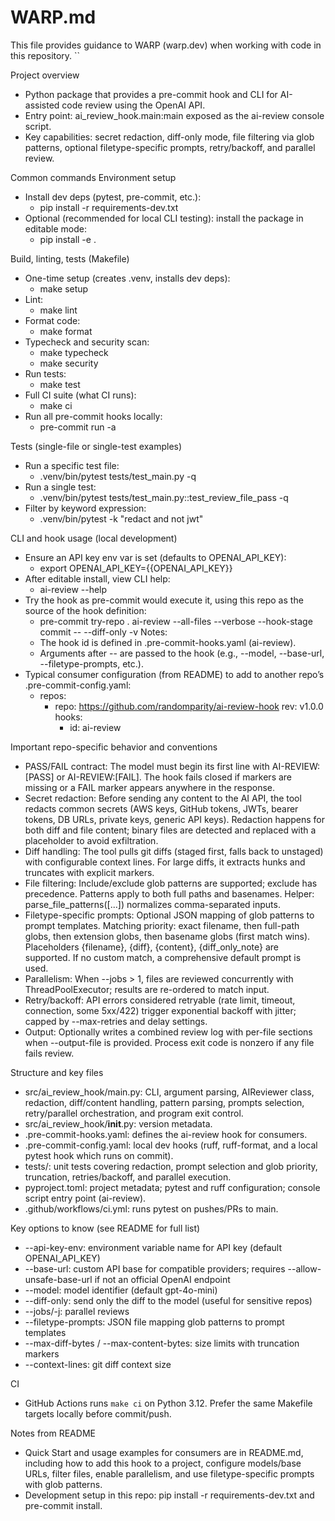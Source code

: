 # WARP.md

This file provides guidance to WARP (warp.dev) when working with code in this repository.
``

Project overview
- Python package that provides a pre-commit hook and CLI for AI-assisted code review using the OpenAI API.
- Entry point: ai_review_hook.main:main exposed as the ai-review console script.
- Key capabilities: secret redaction, diff-only mode, file filtering via glob patterns, optional filetype-specific prompts, retry/backoff, and parallel review.

Common commands
Environment setup
- Install dev deps (pytest, pre-commit, etc.):
  - pip install -r requirements-dev.txt
- Optional (recommended for local CLI testing): install the package in editable mode:
  - pip install -e .

Build, linting, tests (Makefile)
- One-time setup (creates .venv, installs dev deps):
  - make setup
- Lint:
  - make lint
- Format code:
  - make format
- Typecheck and security scan:
  - make typecheck
  - make security
- Run tests:
  - make test
- Full CI suite (what CI runs):
  - make ci
- Run all pre-commit hooks locally:
  - pre-commit run -a

Tests (single-file or single-test examples)
- Run a specific test file:
  - .venv/bin/pytest tests/test_main.py -q
- Run a single test:
  - .venv/bin/pytest tests/test_main.py::test_review_file_pass -q
- Filter by keyword expression:
  - .venv/bin/pytest -k "redact and not jwt"

CLI and hook usage (local development)
- Ensure an API key env var is set (defaults to OPENAI_API_KEY):
  - export OPENAI_API_KEY={{OPENAI_API_KEY}}
- After editable install, view CLI help:
  - ai-review --help
- Try the hook as pre-commit would execute it, using this repo as the source of the hook definition:
  - pre-commit try-repo . ai-review --all-files --verbose --hook-stage commit -- --diff-only -v
  Notes:
  - The hook id is defined in .pre-commit-hooks.yaml (ai-review).
  - Arguments after -- are passed to the hook (e.g., --model, --base-url, --filetype-prompts, etc.).
- Typical consumer configuration (from README) to add to another repo’s .pre-commit-config.yaml:
  - repos:
    - repo: https://github.com/randomparity/ai-review-hook
      rev: v1.0.0
      hooks:
        - id: ai-review

Important repo-specific behavior and conventions
- PASS/FAIL contract: The model must begin its first line with AI-REVIEW:[PASS] or AI-REVIEW:[FAIL]. The hook fails closed if markers are missing or a FAIL marker appears anywhere in the response.
- Secret redaction: Before sending any content to the AI API, the tool redacts common secrets (AWS keys, GitHub tokens, JWTs, bearer tokens, DB URLs, private keys, generic API keys). Redaction happens for both diff and file content; binary files are detected and replaced with a placeholder to avoid exfiltration.
- Diff handling: The tool pulls git diffs (staged first, falls back to unstaged) with configurable context lines. For large diffs, it extracts hunks and truncates with explicit markers.
- File filtering: Include/exclude glob patterns are supported; exclude has precedence. Patterns apply to both full paths and basenames. Helper: parse_file_patterns([...]) normalizes comma-separated inputs.
- Filetype-specific prompts: Optional JSON mapping of glob patterns to prompt templates. Matching priority: exact filename, then full-path globs, then extension globs, then basename globs (first match wins). Placeholders {filename}, {diff}, {content}, {diff_only_note} are supported. If no custom match, a comprehensive default prompt is used.
- Parallelism: When --jobs > 1, files are reviewed concurrently with ThreadPoolExecutor; results are re-ordered to match input.
- Retry/backoff: API errors considered retryable (rate limit, timeout, connection, some 5xx/422) trigger exponential backoff with jitter; capped by --max-retries and delay settings.
- Output: Optionally writes a combined review log with per-file sections when --output-file is provided. Process exit code is nonzero if any file fails review.

Structure and key files
- src/ai_review_hook/main.py: CLI, argument parsing, AIReviewer class, redaction, diff/content handling, pattern parsing, prompts selection, retry/parallel orchestration, and program exit control.
- src/ai_review_hook/__init__.py: version metadata.
- .pre-commit-hooks.yaml: defines the ai-review hook for consumers.
- .pre-commit-config.yaml: local dev hooks (ruff, ruff-format, and a local pytest hook which runs on commit).
- tests/: unit tests covering redaction, prompt selection and glob priority, truncation, retries/backoff, and parallel execution.
- pyproject.toml: project metadata; pytest and ruff configuration; console script entry point (ai-review).
- .github/workflows/ci.yml: runs pytest on pushes/PRs to main.

Key options to know (see README for full list)
- --api-key-env: environment variable name for API key (default OPENAI_API_KEY)
- --base-url: custom API base for compatible providers; requires --allow-unsafe-base-url if not an official OpenAI endpoint
- --model: model identifier (default gpt-4o-mini)
- --diff-only: send only the diff to the model (useful for sensitive repos)
- --jobs/-j: parallel reviews
- --filetype-prompts: JSON file mapping glob patterns to prompt templates
- --max-diff-bytes / --max-content-bytes: size limits with truncation markers
- --context-lines: git diff context size

CI
- GitHub Actions runs `make ci` on Python 3.12. Prefer the same Makefile targets locally before commit/push.

Notes from README
- Quick Start and usage examples for consumers are in README.md, including how to add this hook to a project, configure models/base URLs, filter files, enable parallelism, and use filetype-specific prompts with glob patterns.
- Development setup in this repo: pip install -r requirements-dev.txt and pre-commit install.
